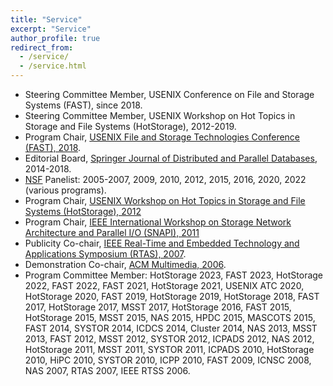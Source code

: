 ```yaml
---
title: "Service"
excerpt: "Service"
author_profile: true
redirect_from:
  - /service/
  - /service.html
---
```


*   Steering Committee Member, USENIX Conference on File and Storage Systems (FAST), since 2018.
*   Steering Committee Member, USENIX Workshop on Hot Topics in Storage and File Systems (HotStorage), 2012-2019.
*   Program Chair, [USENIX File and Storage Technologies Conference (FAST), 2018](https://www.usenix.org/conference/fast18).
*   Editorial Board, [Springer Journal of Distributed and Parallel Databases](http://www.springer.com/computer/database+management+%26+information+retrieval/journal/10619), 2014-2018.
*   [NSF](http://www.nsf.gov) Panelist: 2005-2007, 2009, 2010, 2012, 2015, 2016, 2020, 2022 (various programs).
*   Program Chair, [USENIX Workshop on Hot Topics in Storage and File Systems (HotStorage), 2012](http://www.usenix.org/events/hotstorage12/)
*   Program Chair, [IEEE International Workshop on Storage Network Architecture and Parallel I/O (SNAPI), 2011](http://snapi2011.cs.fiu.edu/)
*   Publicity Co-chair, [IEEE Real-Time and Embedded Technology and Applications Symposium (RTAS), 2007](http://www.rtas.org/).
*   Demonstration Co-chair, [ACM Multimedia, 2006](http://mmdb.ece.ucsb.edu/acmmm06/).
*   Program Committee Member:  HotStorage 2023, FAST 2023, HotStorage 2022, FAST 2022, FAST 2021, HotStorage 2021, USENIX ATC 2020, HotStorage 2020, FAST 2019, HotStorage 2019, HotStorage 2018, FAST 2017, HotStorage 2017, MSST 2017, HotStorage 2016, FAST 2015, HotStorage 2015, MSST 2015, NAS 2015, HPDC 2015, MASCOTS 2015, FAST 2014, SYSTOR 2014, ICDCS 2014, Cluster 2014, NAS 2013, MSST 2013, FAST 2012, MSST 2012, SYSTOR 2012, ICPADS 2012, NAS 2012, HotStorage 2011, MSST 2011, SYSTOR 2011, ICPADS 2010, HotStorage 2010, HiPC 2010, SYSTOR 2010, ICPP 2010, FAST 2009, ICNSC 2008, NAS 2007, RTAS 2007, IEEE RTSS 2006.
